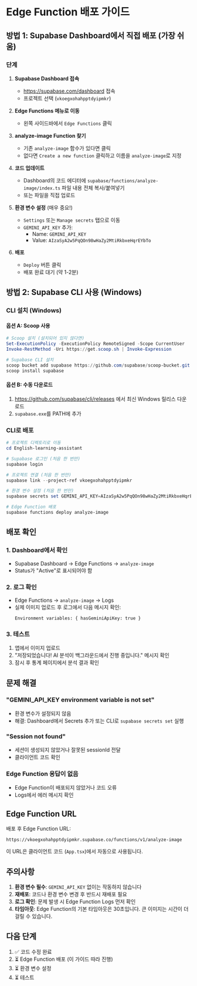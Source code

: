 # Edge Function 배포 가이드

## 방법 1: Supabase Dashboard에서 직접 배포 (가장 쉬움)

### 단계

1. **Supabase Dashboard 접속**
   - https://supabase.com/dashboard 접속
   - 프로젝트 선택 (`vkoegxohahpptdyipmkr`)

2. **Edge Functions 메뉴로 이동**
   - 왼쪽 사이드바에서 `Edge Functions` 클릭

3. **analyze-image Function 찾기**
   - 기존 `analyze-image` 함수가 있다면 클릭
   - 없다면 `Create a new function` 클릭하고 이름을 `analyze-image`로 지정

4. **코드 업데이트**
   - Dashboard의 코드 에디터에 `supabase/functions/analyze-image/index.ts` 파일 내용 전체 복사/붙여넣기
   - 또는 파일을 직접 업로드

5. **환경 변수 설정** (매우 중요!)
   - `Settings` 또는 `Manage secrets` 탭으로 이동
   - `GEMINI_API_KEY` 추가:
     - Name: `GEMINI_API_KEY`
     - Value: `AIzaSyA2w5PqQOn98wHaZy2MtiRkbxeHqrEYbTo`

6. **배포**
   - `Deploy` 버튼 클릭
   - 배포 완료 대기 (약 1-2분)

## 방법 2: Supabase CLI 사용 (Windows)

### CLI 설치 (Windows)

#### 옵션 A: Scoop 사용
```powershell
# Scoop 설치 (설치되어 있지 않다면)
Set-ExecutionPolicy -ExecutionPolicy RemoteSigned -Scope CurrentUser
Invoke-RestMethod -Uri https://get.scoop.sh | Invoke-Expression

# Supabase CLI 설치
scoop bucket add supabase https://github.com/supabase/scoop-bucket.git
scoop install supabase
```

#### 옵션 B: 수동 다운로드
1. https://github.com/supabase/cli/releases 에서 최신 Windows 릴리스 다운로드
2. `supabase.exe`를 PATH에 추가

### CLI로 배포

```powershell
# 프로젝트 디렉토리로 이동
cd English-learning-assistant

# Supabase 로그인 (처음 한 번만)
supabase login

# 프로젝트 연결 (처음 한 번만)
supabase link --project-ref vkoegxohahpptdyipmkr

# 환경 변수 설정 (처음 한 번만)
supabase secrets set GEMINI_API_KEY=AIzaSyA2w5PqQOn98wHaZy2MtiRkbxeHqrEYbTo

# Edge Function 배포
supabase functions deploy analyze-image
```

## 배포 확인

### 1. Dashboard에서 확인
- Supabase Dashboard → Edge Functions → `analyze-image`
- Status가 "Active"로 표시되어야 함

### 2. 로그 확인
- Edge Functions → `analyze-image` → Logs
- 실제 이미지 업로드 후 로그에서 다음 메시지 확인:
  ```
  Environment variables: { hasGeminiApiKey: true }
  ```

### 3. 테스트
1. 앱에서 이미지 업로드
2. "저장되었습니다! AI 분석이 백그라운드에서 진행 중입니다." 메시지 확인
3. 잠시 후 통계 페이지에서 분석 결과 확인

## 문제 해결

### "GEMINI_API_KEY environment variable is not set"
- 환경 변수가 설정되지 않음
- 해결: Dashboard에서 Secrets 추가 또는 CLI로 `supabase secrets set` 실행

### "Session not found"
- 세션이 생성되지 않았거나 잘못된 sessionId 전달
- 클라이언트 코드 확인

### Edge Function 응답이 없음
- Edge Function이 배포되지 않았거나 코드 오류
- Logs에서 에러 메시지 확인

## Edge Function URL

배포 후 Edge Function URL:
```
https://vkoegxohahpptdyipmkr.supabase.co/functions/v1/analyze-image
```

이 URL은 클라이언트 코드 (`App.tsx`)에서 자동으로 사용됩니다.

## 주의사항

1. **환경 변수 필수**: `GEMINI_API_KEY` 없이는 작동하지 않습니다
2. **재배포**: 코드나 환경 변수 변경 후 반드시 재배포 필요
3. **로그 확인**: 문제 발생 시 Edge Function Logs 먼저 확인
4. **타임아웃**: Edge Function의 기본 타임아웃은 30초입니다. 큰 이미지는 시간이 더 걸릴 수 있습니다.

## 다음 단계

1. ✅ 코드 수정 완료
2. ⏳ Edge Function 배포 (이 가이드 따라 진행)
3. ⏳ 환경 변수 설정
4. ⏳ 테스트


